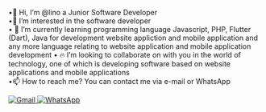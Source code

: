 •👋 Hi, I’m @lino a Junior Software Developer <br>
•👀 I’m interested in the software developer <br>
• 🚀 I’m currently learning programming language Javascript, PHP, Flutter (Dart), Java for development website appliction and mobile application and any more language relating to website  application and mobile application development
• 🔥 I’m looking to collaborate on with you in the world of technology, one of which is developing software based on website applications and mobile applications <br>
•📫 How to reach me? You can contact me via e-mail or WhatsApp
<div align="left">
  <a href="mailto:Dedeichsan.r15@gmail.com">
    <img src="https://img.shields.io/badge/Gmail-D14836?style=for-the-badge&logo=gmail&logoColor=white" alt="Gmail"/>
  </a> 
  <a href="https://wa.me/+6289514656979">
    <img src="https://img.shields.io/badge/WhatsApp-25D366?style=for-the-badge&logo=whatsapp&logoColor=white" alt="WhatsApp"/>
  </a>
</div>
